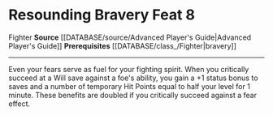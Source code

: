﻿---
feat: Resounding Bravery
id: '1728'
level: '8'
name: Resounding Bravery
prerequisite: '[[DATABASE/class_/Fighter|bravery]]'
rarity: Common
source: '[[DATABASE/source/Advanced Player''s Guide|Advanced Player''s Guide]]'
trait:
- '[[DATABASE/trait/Fighter|Fighter]]'
type: Feat

---
# Resounding Bravery <span class="item-type">Feat 8</span>

<span class="item-trait">Fighter</span>
**Source** [[DATABASE/source/Advanced Player's Guide|Advanced Player's Guide]] 
**Prerequisites** [[DATABASE/class_/Fighter|bravery]]

---
Even your fears serve as fuel for your fighting spirit. When you critically succeed at a Will save against a foe's ability, you gain a +1 status bonus to saves and a number of temporary Hit Points equal to half your level for 1 minute. These benefits are doubled if you critically succeed against a fear effect.